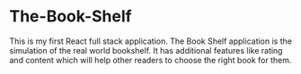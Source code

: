 # The-Book-Shelf
This is my first React full stack application. The Book Shelf application is the simulation of the real world bookshelf. It has additional features like rating and content which will help other readers to choose the right book for them.
